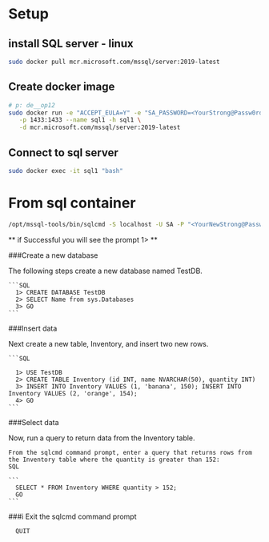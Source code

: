 # Setup
## install SQL server - linux
```sh
sudo docker pull mcr.microsoft.com/mssql/server:2019-latest
```
## Create docker image
```sh
# p: de__op12
sudo docker run -e "ACCEPT_EULA=Y" -e "SA_PASSWORD=<YourStrong@Passw0rd>" \
   -p 1433:1433 --name sql1 -h sql1 \
   -d mcr.microsoft.com/mssql/server:2019-latest
```


## Connect to sql server

```sh
sudo docker exec -it sql1 "bash"
```

# From sql container
```sh
/opt/mssql-tools/bin/sqlcmd -S localhost -U SA -P "<YourNewStrong@Passw0rd>"
```
** if Successful you will see the prompt 1> **

###Create a new database

The following steps create a new database named TestDB.

    ```SQL
      1> CREATE DATABASE TestDB
      2> SELECT Name from sys.Databases
      3> GO
    ```

###Insert data

Next create a new table, Inventory, and insert two new rows.

    ```SQL

      1> USE TestDB
      2> CREATE TABLE Inventory (id INT, name NVARCHAR(50), quantity INT)
      3> INSERT INTO Inventory VALUES (1, 'banana', 150); INSERT INTO Inventory VALUES (2, 'orange', 154);
      4> GO
    ```


###Select data

Now, run a query to return data from the Inventory table.

    From the sqlcmd command prompt, enter a query that returns rows from the Inventory table where the quantity is greater than 152:
    SQL

    ```
      SELECT * FROM Inventory WHERE quantity > 152;
      GO
    ```

###i Exit the sqlcmd command prompt

```SQL
  QUIT
```
